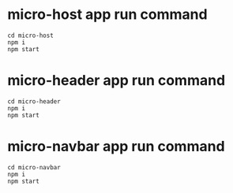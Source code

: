 
# micro-host app run command

```
cd micro-host
npm i
npm start
```

# micro-header app run command

```
cd micro-header
npm i
npm start
```
# micro-navbar app run command

```
cd micro-navbar
npm i
npm start
```
